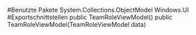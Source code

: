 #Benutzte Pakete
System.Collections.ObjectModel
Windows.UI
#Exportschnittstellen
public TeamRoleViewModel()
public TeamRoleViewModel(TeamRoleViewModel data)
